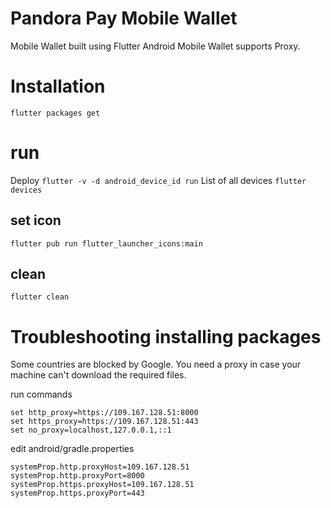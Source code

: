 # Pandora Pay Mobile Wallet 

Mobile Wallet built using Flutter
Android Mobile Wallet supports Proxy.

# Installation

`flutter packages get`

# run
Deploy `flutter -v -d android_device_id run`
List of all devices `flutter devices`

## set icon

`flutter pub run flutter_launcher_icons:main`

## clean

`flutter clean`

# Troubleshooting installing packages

Some countries are blocked by Google. You need a proxy in case your machine can't download the required files.

run commands
```
set http_proxy=https://109.167.128.51:8000
set https_proxy=https://109.167.128.51:443
set no_proxy=localhost,127.0.0.1,::1
```

edit android/gradle.properties
```
systemProp.http.proxyHost=109.167.128.51
systemProp.http.proxyPort=8000
systemProp.https.proxyHost=109.167.128.51
systemProp.https.proxyPort=443
```